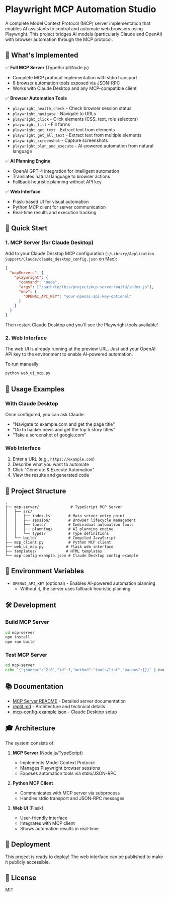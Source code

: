 # Playwright MCP Automation Studio

A complete Model Context Protocol (MCP) server implementation that enables AI assistants to control and automate web browsers using Playwright. This project bridges AI models (particularly Claude and OpenAI) with browser automation through the MCP protocol.

## 🎯 What's Implemented

✅ **Full MCP Server** (TypeScript/Node.js)
- Complete MCP protocol implementation with stdio transport
- 8 browser automation tools exposed via JSON-RPC
- Works with Claude Desktop and any MCP-compatible client

✅ **Browser Automation Tools**
- `playwright_health_check` - Check browser session status
- `playwright_navigate` - Navigate to URLs
- `playwright_click` - Click elements (CSS, text, role selectors)
- `playwright_fill` - Fill forms
- `playwright_get_text` - Extract text from elements
- `playwright_get_all_text` - Extract text from multiple elements
- `playwright_screenshot` - Capture screenshots
- `playwright_plan_and_execute` - AI-powered automation from natural language

✅ **AI Planning Engine**
- OpenAI GPT-4 integration for intelligent automation
- Translates natural language to browser actions
- Fallback heuristic planning without API key

✅ **Web Interface**
- Flask-based UI for visual automation
- Python MCP client for server communication
- Real-time results and execution tracking

## 🚀 Quick Start

### 1. MCP Server (for Claude Desktop)

Add to your Claude Desktop MCP configuration (`~/Library/Application Support/Claude/claude_desktop_config.json` on Mac):

```json
{
  "mcpServers": {
    "playwright": {
      "command": "node",
      "args": ["/path/to/this/project/mcp-server/build/index.js"],
      "env": {
        "OPENAI_API_KEY": "your-openai-api-key-optional"
      }
    }
  }
}
```

Then restart Claude Desktop and you'll see the Playwright tools available!

### 2. Web Interface

The web UI is already running at the preview URL. Just add your OpenAI API key to the environment to enable AI-powered automation.

To run manually:
```bash
python web_ui_mcp.py
```

## 🔧 Usage Examples

### With Claude Desktop

Once configured, you can ask Claude:
- "Navigate to example.com and get the page title"
- "Go to hacker news and get the top 5 story titles"
- "Take a screenshot of google.com"

### Web Interface

1. Enter a URL (e.g., `https://example.com`)
2. Describe what you want to automate
3. Click "Generate & Execute Automation"
4. View the results and generated code

## 📁 Project Structure

```
.
├── mcp-server/              # TypeScript MCP Server
│   ├── src/
│   │   ├── index.ts        # Main server entry point
│   │   ├── session/        # Browser lifecycle management
│   │   ├── tools/          # Individual automation tools
│   │   ├── planning/       # AI planning engine
│   │   └── types/          # Type definitions
│   └── build/              # Compiled JavaScript
├── mcp_client.py           # Python MCP client
├── web_ui_mcp.py          # Flask web interface
├── templates/             # HTML templates
└── mcp-config-example.json # Claude Desktop config example
```

## 🔑 Environment Variables

- `OPENAI_API_KEY` (optional) - Enables AI-powered automation planning
  - Without it, the server uses fallback heuristic planning

## 🛠 Development

### Build MCP Server
```bash
cd mcp-server
npm install
npm run build
```

### Test MCP Server
```bash
cd mcp-server
echo '{"jsonrpc":"2.0","id":1,"method":"tools/list","params":{}}' | node build/index.js
```

## 📚 Documentation

- [MCP Server README](mcp-server/README.md) - Detailed server documentation
- [replit.md](replit.md) - Architecture and technical details
- [mcp-config-example.json](mcp-config-example.json) - Claude Desktop setup

## 🎓 Architecture

The system consists of:

1. **MCP Server** (Node.js/TypeScript)
   - Implements Model Context Protocol
   - Manages Playwright browser sessions
   - Exposes automation tools via stdio/JSON-RPC

2. **Python MCP Client**
   - Communicates with MCP server via subprocess
   - Handles stdio transport and JSON-RPC messages

3. **Web UI** (Flask)
   - User-friendly interface
   - Integrates with MCP client
   - Shows automation results in real-time

## 🚢 Deployment

This project is ready to deploy! The web interface can be published to make it publicly accessible.

## 📝 License

MIT
